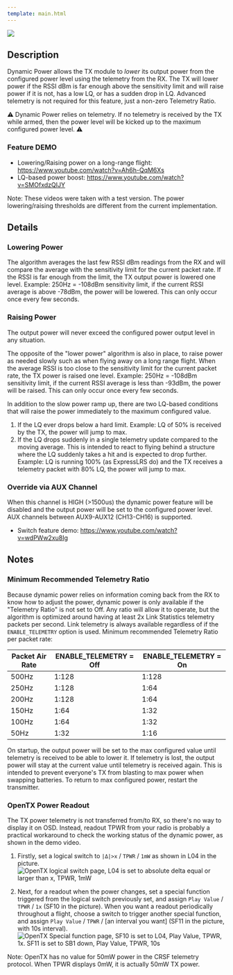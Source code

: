 ```yaml
---
template: main.html
---
```


<img src="https://raw.githubusercontent.com/ExpressLRS/ExpressLRS-Hardware/master/img/software.png">

## Description

Dynamic Power allows the TX module to *lower* its output power from the configured power level using the telemetry from the RX. The TX will lower power if the RSSI dBm is far enough above the sensitivity limit and will raise power if it is not, has a low LQ, or has a sudden drop in LQ. Advanced telemetry is not required for this feature, just a non-zero Telemetry Ratio.

⚠️ Dynamic Power relies on telemetry. If no telemetry is received by the TX while armed, then the power level will be kicked up to the maximum configured power level. ⚠️

### Feature DEMO
* Lowering/Raising power on a long-range flight: https://www.youtube.com/watch?v=Ah6h-QqM6Xs
* LQ-based power boost: https://www.youtube.com/watch?v=SMOfxdzQIJY

Note: These videos were taken with a test version. The power lowering/raising thresholds are different from the current implementation.

## Details

### Lowering Power

The algorithm averages the last few RSSI dBm readings from the RX and will compare the average with the sensitivity limit for the current packet rate. If the RSSI is far enough from the limit, the TX output power is lowered one level. Example: 250Hz = -108dBm sensitivity limit, if the current RSSI average is above -78dBm, the power will be lowered. This can only occur once every few seconds.

### Raising Power

The output power will never exceed the configured power output level in any situation.

The opposite of the "lower power" algorithm is also in place, to raise power as needed slowly such as when flying away on a long range flight. When the average RSSI is too close to the sensitivity limit for the current packet rate, the TX power is raised one level. Example: 250Hz = -108dBm sensitivity limit, if the current RSSI average is less than -93dBm, the power will be raised. This can only occur once every few seconds.

In addition to the slow power ramp up, there are two LQ-based conditions that will raise the power immediately to the maximum configured value.

1. If the LQ ever drops below a hard limit. Example: LQ of 50% is received by the TX, the power will jump to max.
2. If the LQ drops suddenly in a single telemetry update compared to the moving average. This is intended to react to flying behind a structure where the LQ suddenly takes a hit and is expected to drop further. Example: LQ is running 100% (as ExpressLRS do) and the TX receives a telemetry packet with 80% LQ, the power will jump to max.

### Override via AUX Channel
When this channel is HIGH (>1500us) the dynamic power feature will be disabled and the output power will be set to the configured power level. AUX channels between AUX9-AUX12 (CH13-CH16) is supported.

* Switch feature demo: https://www.youtube.com/watch?v=wdPWw2xu8Ig

## Notes

### Minimum Recommended Telemetry Ratio
Because dynamic power relies on information coming back from the RX to know how to adjust the power, dynamic power is only available if the "Telemetry Ratio" is not set to Off. Any ratio will allow it to operate, but the algorithm is optimized around having at least 2x Link Statistics telemetry packets per second. Link telemetry is always available regardless of if the `ENABLE_TELEMETRY` option is used. Minimum recommended Telemetry Ratio per packet rate:

| Packet Air Rate | ENABLE_TELEMETRY = Off | ENABLE_TELEMETRY = On |
|---|---|---|
| 500Hz | 1:128 | 1:128 |
| 250Hz | 1:128 | 1:64 |
| 200Hz | 1:128 | 1:64 |
| 150Hz | 1:64 | 1:32 |
| 100Hz | 1:64 | 1:32 |
| 50Hz | 1:32 | 1:16 |

On startup, the output power will be set to the max configured value until telemetry is received to be able to lower it. If telemetry is lost, the output power will stay at the current value until telemetry is received again. This is intended to prevent everyone's TX from blasting to max power when swapping batteries. To return to max configured power, restart the transmitter.

### OpenTX Power Readout
The TX power telemetry is not transferred from/to RX, so there's no way to display it on OSD. Instead, readout TPWR from your radio is probably a practical workaround to check the working status of the dynamic power, as shown in the demo video.

1. Firstly, set a logical switch to `|Δ|>x` / `TPWR` / `1mW` as shown in L04 in the picture. 
![OpenTX logical switch page, L04 is set to absolute delta equal or larger than x, TPWR, 1mW](https://cdn.discordapp.com/attachments/738450139693449258/872521918446714920/IMG_9220.JPG)

2. Next, for a readout when the power changes, set a special function triggered from the logical switch previously set, and assign `Play Value` / `TPWR` / `1x` (SF10 in the picture). When you want a readout periodically throughout a flight, choose a switch to trigger another special function, and assign `Play Value` / `TPWR` / [an interval you want] (SF11 in the picture, with 10s interval).
![OpenTX Special function page, SF10 is set to L04, Play Value, TPWR, 1x. SF11 is set to SB1 down, Play Value, TPWR, 10s](https://cdn.discordapp.com/attachments/738450139693449258/872521921382744074/IMG_9221.JPG)

Note: OpenTX has no value for 50mW power in the CRSF telemetry protocol. When TPWR displays 0mW, it is actually 50mW TX power.